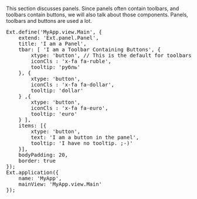 This section discusses panels. Since panels often contain toolbars, and toolbars contain
buttons, we will also talk about those components. Panels, toolbars and buttons are used
a lot.

<pre class="runnable run">
Ext.define('MyApp.view.Main', {
    extend: 'Ext.panel.Panel',
    title: 'I am a Panel',
    tbar: [ 'I am a Toolbar Containing Buttons', {
        xtype: 'button', // This is the default for toolbars
        iconCls : 'x-fa fa-ruble',
        tooltip: 'рубль'
    }, {
        xtype: 'button',
        iconCls : 'x-fa fa-dollar',
        tooltip: 'dollar'
    } ,{
        xtype: 'button',
        iconCls : 'x-fa fa-euro',
        tooltip: 'euro'
    } ],
    items: [{
        xtype: 'button',
        text: 'I am a button in the panel',
        tooltip: 'I have no tooltip. ;-)'
    }],
    bodyPadding: 20,
    border: true
});
Ext.application({
    name: 'MyApp',
    mainView: 'MyApp.view.Main'
});</pre>

